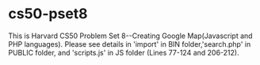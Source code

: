 # cs50-pset8

This is Harvard CS50 Problem Set 8--Creating Google Map(Javascript and PHP languages). Please see details in 
'import' in BIN folder,'search.php' in PUBLIC folder, and 'scripts.js' in JS folder (Lines 77-124 and 206-212). 
